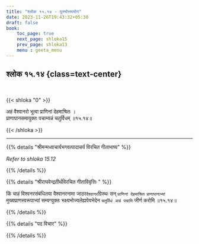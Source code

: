 ```yaml
---
title: "श्लोक १५.१४ - पुरुषोत्तमयोग"
date: 2023-11-26T19:43:32+05:30
draft: false
book:
    toc_page: true
    next_page: shloka15
    prev_page: shloka13
    menu : geeta_menu
---
```




## श्लोक १५.१४ {class=text-center}

<br/>

{{< shloka  "0"  >}}

अहं वैश्वानरो भूत्वा प्राणिनां देहमाश्रितः ।  
प्राणापानसमायुक्तः पचाम्यन्नं चतुर्विधम् ॥१५.१४॥

{{< /shloka >}}

---


{{% details "श्रीमन्मध्वाचार्यभगवत्पादाचर्य विरचित  गीताभाष्य" %}}

*Refer to  shloka 15.12*

{{% /details %}}



{{% details "श्रीराघवेन्द्रतीर्थविरचित गीताविवृत्तिः " %}}

किं चाहं विश्वनरसंबंधितया वैश्वानरनामा 
जाठर`वैश्वानर`ग्रिस्थः सन्‌
`प्राणिनां देहमाश्रितः` `प्राणापानाभ्यां` 
मुख्यप्राणस्वरूपाभ्यां सम्यग्युक्तः
भक्ष्यभोज्यलेह्यपेयभेदेन `चतुर्विधं अन्नं पचामि` 
जीर्ण करोमि ॥१५.१४॥

{{% /details %}}



{{% details "पद विचार" %}}


{{% /details %}}
